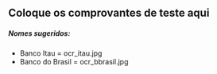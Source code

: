 ## Coloque os comprovantes de teste aqui

##### Nomes sugeridos:

* Banco Itau = ocr_itau.jpg
* Banco do Brasil = ocr_bbrasil.jpg
